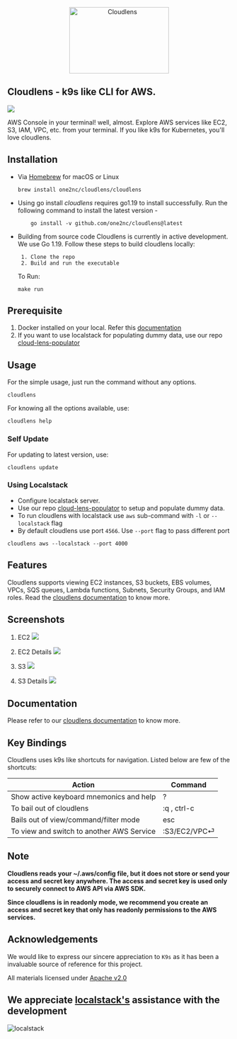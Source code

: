 <p align="center">
      <img src="assets/cloudlens.png" alt="Cloudlens" width="225" height="150" >
</p>

## Cloudlens - k9s like CLI for AWS. 

![](./assets/cloudlensdemo.gif)

AWS Console in your terminal! well, almost. Explore AWS services like EC2, S3, IAM, VPC, etc. from your terminal. If you like k9s for Kubernetes, you'll love cloudlens.

## Installation

* Via [Homebrew](https://brew.sh/) for macOS or Linux

   ```shell
   brew install one2nc/cloudlens/cloudlens
   ```
* Using go install
      *cloudlens* requires go1.19 to install successfully. Run the following command to install the latest version -
   ```shell
       go install -v github.com/one2nc/cloudlens@latest
   ```

* Building from source code
      Cloudlens is currently in active development. We use Go 1.19. Follow these steps to build cloudlens locally:

       1. Clone the repo
       2. Build and run the executable

  To Run:
  ```shell
  make run
  ```

## Prerequisite
1. Docker installed on your local. Refer this [documentation](https://docs.docker.com/engine/install/)
2. If you want to use localstack for populating dummy data, use our repo [cloud-lens-populator](https://github.com/one2nc/cloud-lens-populator) 

## Usage

For the simple usage, just run the command without any options.

```shell
cloudlens
```

For knowing all the options available, use:
```shell
cloudlens help
```

### Self Update
For updating to latest version, use:
```console
cloudlens update
```
### Using Localstack
- Configure localstack server. 
-  Use our repo [cloud-lens-populator](https://github.com/one2nc/cloud-lens-populator) to setup and populate dummy data.
- To run cloudlens with localstack use `aws` sub-command with `-l` or `--localstack` flag 
- By default cloudlens use port `4566`. Use   `--port` flag to pass different port
```console
cloudlens aws --localstack --port 4000
```

## Features

Cloudlens supports viewing EC2 instances, S3 buckets, EBS volumes, VPCs, SQS queues, Lambda functions, Subnets, Security Groups, and IAM roles. Read the [cloudlens documentation](https://one2n.gitbook.io/docs/) to know more.

## Screenshots

1. EC2
      <img src="assets/ec2.png"/>
1. EC2 Details
      <img src="assets/ec2Details.png"/>

2. S3
      <img src="assets/s3.png"/>
2. S3 Details
      <img src="assets/s3Details.png"/>

## Documentation

Please refer to our [cloudlens documentation](https://one2n.gitbook.io/docs/) to know more.


## Key Bindings

Cloudlens uses k9s like shortcuts for navigation. Listed below are few of the shortcuts:

| **Action**                                | **Command**   |
|-------------------------------------------|---------------|
| Show active keyboard mnemonics and help   | ?             |
| To bail out of cloudlens                  | :q ,   ctrl-c |
| Bails out of view/command/filter mode     | esc         |
| To view and switch to another AWS Service | :S3/EC2/VPC⏎  |

## Note
**Cloudlens reads your ~/.aws/config file, but it does not store or send your access and secret key anywhere. The access and secret key is used only to securely connect to AWS API via AWS SDK.**

**Since cloudlens is in readonly mode, we recommend you create an access and secret key that only has readonly permissions to the AWS services.**

## Acknowledgements

We would like to express our sincere appreciation to `K9s` as it has been a invaluable source of reference for this project.

All materials licensed under [Apache v2.0](http://www.apache.org/licenses/LICENSE-2.0)

## We appreciate [localstack's](https://localstack.cloud/) assistance with the development

<img src="assets/localstack.jpeg" alt="localstack">
